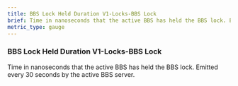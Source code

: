 ```yaml
---
title: BBS Lock Held Duration V1-Locks-BBS Lock
brief: Time in nanoseconds that the active BBS has held the BBS lock. Emitted every 30 seconds by the active BBS server.
metric_type: gauge
---
```


### BBS Lock Held Duration V1-Locks-BBS Lock

Time in nanoseconds that the active BBS has held the BBS lock. Emitted every 30 seconds by the active BBS server.